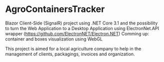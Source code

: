 # AgroContainersTracker

Blazor Client-Side (SignalR) project using .NET Core 3.1 and the possibility to turn the Web Application to a Desktop Application using ElectronNet.API wrapper (https://github.com/ElectronNET/Electron.NET)
Comming up: container and boxes visualization using WebGL

This project is aimed for a local agriculture company to help in the management of clients, packagings, invoices and organization.


